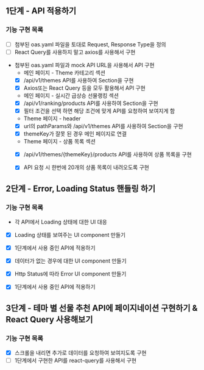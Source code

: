 ## 1단계 - API 적용하기

### 기능 구현 목록
- [ ] 첨부된 oas.yaml 파일을 토대로 Request, Response Type을 정의
- [ ] React Query를 사용하지 말고 axios를 사용해서 구현
- 첨부된 oas.yaml 파일과 mock API URL을 사용해서 API 구현
  - 메인 페이지 - Theme 카테고리 섹션
  - [x] /api/v1/themes API를 사용하여 Section을 구현
  - [x] Axios또는 React Query 등을 모두 활용해서 API 구현
  - 메인 페이지 - 실시간 급상승 선물랭킹 섹션
  - [x] /api/v1/ranking/products API를 사용하여 Section을 구현
  - [x] 필터 조건을 선택 하면 해당 조건에 맞게 API를 요청하여 보여지게 함
  - Theme 페이지 - header
  - [x] url의 pathParams와 /api/v1/themes API를 사용하여 Section을 구현
  - [x] themeKey가 잘못 된 경우 메인 페이지로 연결
  - Theme 페이지 - 상품 목록 섹션
  - [x] /api/v1/themes/{themeKey}/products API를 사용하여 상품 목록을 구현
  - [x] API 요청 시 한번에 20개의 상품 목록이 내려오도록 구현


## 2단계 - Error, Loading Status 핸들링 하기

### 기능 구현 목록
- 각 API에서 Loading 상태에 대한 UI 대응
- [x] Loading 상태를 보여주는 UI component 만들기
- [x] 1단계에서 사용 중인 API에 적용하기

- [x] 데이터가 없는 경우에 대한 UI component 만들기
- [x] Http Status에 따라 Error UI component 만들기
- [x] 1단계에서 사용 중인 API에 적용하기


## 3단계 - 테마 별 선물 추천 API에 페이지네이션 구현하기 & React Query 사용해보기

### 기능 구현 목록
- [x] 스크롤을 내리면 추가로 데이터를 요청하여 보여지도록 구현
- [ ] 1단계에서 구현한 API를 react-query를 사용해서 구현